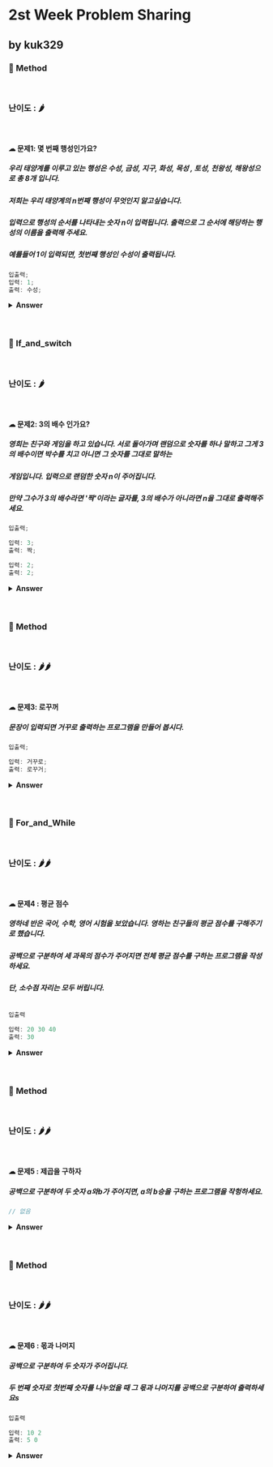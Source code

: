 # 2st Week Problem Sharing

## by kuk329

### 🎁 Method

<br>

### 난이도 : 🌶

<br>

#### ☁︎ 문제1: 몇 번째 행성인가요?

##### 우리 태양계를 이루고 있는 행성은 수성, 금성, 지구, 화성, 목성 , 토성, 천왕성, 해왕성으로 총 8개 입니다.

##### 저희는 우리 태양계의 n번째 행성이 무엇인지 알고싶습니다.

##### 입력으로 행성의 순서를 나타내는 숫자 n이 입력됩니다. 출력으로 그 순서에 해당하는 행성의 이름을 출력해 주세요.

##### 예를들어 1이 입력되면, 첫번째 행성인 수성이 출력됩니다.

```javascript
입출력;
입력: 1;
출력: 수성;
```

<details><summary><b>Answer</b></summary>
<p>

```javascript
const planet = ['0','수성','금성','지구','화성','목성','토성','천왕성','해왕성']
const num = alert('입력(1~8):')
console.log(planet[Number(num)]);


사용된 개념: prompt 함수 & 형변환

->prompt 함수
브라우저에서 제공하는 함수로 인자는 두개를 받을수 있다.
ex) result = prompt(title,[default])
함수가 실행되면 텍스트 메시지와 입력 필드, 확인 및 취소 버튼이 있는 모달창을 띄워준다.
title 은 사용자에게 보여줄 문자열을 입력하면 된다.
default 는 입력 필드의 초기값을 넣어주면 되지만 필수는 아니다.

->형변환
전달받은 값을 적절한 자료형으로 바꾸어주는걸 형 변환(type conversion)이라고 한다.
문자형으로 변환-String(value) , 숫자형으로 변환-Number(value), 불린형으로 변환-Boolean(value) 가 있다.




```

</p>
</details>

<br>
<br>

### 🎁 If_and_switch

<br>

### 난이도 : 🌶

<br>

#### ☁︎ 문제2: 3의 배수 인가요?

##### 영희는 친구와 게임을 하고 있습니다. 서로 돌아가며 랜덤으로 숫자를 하나 말하고 그게 3의 배수이면 박수를 치고 아니면 그 숫자를 그대로 말하는

##### 게임입니다. 입력으로 랜덤한 숫자 n이 주어집니다.

##### 만약 그수가 3의 배수라면 '짝'이라는 글자를, 3의 배수가 아니라면 n을 그대로 출력해주세요.

```javascript
입출력;

입력: 3;
출력: 짝;

입력: 2;
출력: 2;
```

<details><summary><b>Answer</b></summary>
<p>

```javascript
const num = Number(prompt("아무 숫자 입력: "));
if (num % 3 == 0) {
  console.log("짝");
} else {
  console.log(num);
}
```

</p>
</details>

<br>
<br>

### 🎁 Method

<br>

### 난이도 : 🌶🌶

<br>

#### ☁︎ 문제3: 로꾸꺼

##### 문장이 입력되면 거꾸로 출력하는 프로그램을 만들어 봅시다.

```javascript
입출력;

입력: 거꾸로;
출력: 로꾸거;
```

<details><summary><b>Answer</b></summary>
<p>

```javascript
function reverse(str){
    let newStr="";
    for(let i = str.length-1; i>=0; i--){
        newStr+=str[i];
    }
    console.log(newStr);
}

reverse("거꾸로")

사용된 개념: 함수
자바스크립트 에서는 함수를 선언할때 function 함수이름(매개변수,...){ 수행할 문장들... }
이렇게 만든다.

+ 추가 답변
const n = prompt('입력하세요.');
const reverseString = n.split('').reverse().join('');
console.log(reverseString);
*split() 메서드는 문자열을 배열로 만들어 반환하고,
reverse()메서드는 배열의 순서를 반전하며,
join() 메서드는 원소를 모두 붙여 문자열로 반환한다.

```

</p>
</details>

<br>
<br>

### 🎁 For_and_While

<br>

### 난이도 : 🌶🌶

<br>

#### ☁︎ 문제4 : 평균 점수

##### 영하네 반은 국어, 수학, 영어 시험을 보았습니다. 영하는 친구들의 평균 점수를 구해주기로 했습니다.

##### 공백으로 구분하여 세 과목의 점수가 주어지면 전체 평균 점수를 구하는 프로그램을 작성하세요.

##### 단, 소수점 자리는 모두 버립니다.

```javascript

입출력

입력: 20 30 40
출력: 30

```

<details><summary><b>Answer</b></summary>
<p>

```javascript
const numList = prompt('과목 3개 점수를 입력하세요 : ').split(' ');
let sum = 0;
for(let i = 0 ; i<3; i++>){
    sum+=parseInt(scores[i],10); // 십진수의 형태의 숫자로 데이터 타입을 변환합니다.
}
console.log(Math.floor(sum/3)); //Math.floor 메서드는 소수점 자리를 모두 버림합니다.

사용된 개념:
parseInt(string, radix(option)) 함수는 첫번째 인자를 문자열로 변환하고 파싱하고,
그 문자열을 파싱하여 정수나 NaN을 리턴한다.
radix는 string이 표현하는 정수를 나타내는 2와 36사이의 진수를 넣는다.

Math.floor() 함수는 주어진 숫자와 같거나 작은 정수 중에서 가장 큰 수를 반환한다.

```

</p>
</details>

<br>
<br>

### 🎁 Method

<br>

### 난이도 : 🌶🌶

<br>

#### ☁︎ 문제5 : 제곱을 구하자

##### 공백으로 구분하여 두 숫자 a와b가 주어지면, a의 b승을 구하는 프로그램을 작헝하세요.

```javascript
// 없음
```

<details><summary><b>Answer</b></summary>
<p>

```javascript
let n = prompt("두 수를 입력하세요:").split(" ");
console.log(Math.pow(parseInt(n[0], 10), parseInt(n[1], 10)));
```

</p>
</details>

<br>
<br>

### 🎁 Method

<br>

### 난이도 : 🌶🌶

<br>

#### ☁︎ 문제6 : 몫과 나머지

##### 공백으로 구분하여 두 숫자가 주어집니다.

##### 두 번째 숫자로 첫번째 숫자를 나누었을 때 그 몫과 나머지를 공백으로 구분하여 출력하세요s

```javascript
입출력

입력: 10 2
출력: 5 0


```

<details><summary><b>Answer</b></summary>
<p>

```javascript
const num = prompt('두 숫자 입력':).split(' ');
const a=parseInt(num[0],10)
const b=parseInt(num[1],10)
const result = a/b;
const remain = a % b;
console.log(result,remain)

```

</p>
</details>

<br>
<br>
